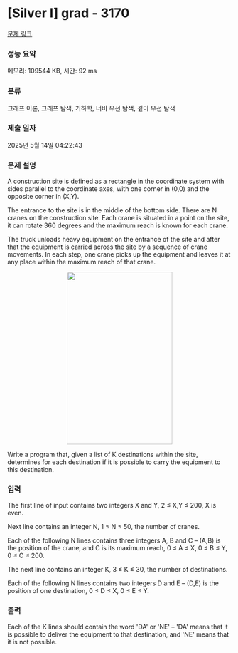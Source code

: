# [Silver I] grad - 3170 

[문제 링크](https://www.acmicpc.net/problem/3170) 

### 성능 요약

메모리: 109544 KB, 시간: 92 ms

### 분류

그래프 이론, 그래프 탐색, 기하학, 너비 우선 탐색, 깊이 우선 탐색

### 제출 일자

2025년 5월 14일 04:22:43

### 문제 설명

<p>A construction site is defined as a rectangle in the coordinate system with sides parallel to the coordinate axes, with one corner in (0,0) and the opposite corner in (X,Y). </p>

<p>The entrance to the site is in the middle of the bottom side. There are N cranes on the construction site. Each crane is situated in a point on the site, it can rotate 360 degrees and the maximum reach is known for each crane. </p>

<p>The truck unloads heavy equipment on the entrance of the site and after that the equipment is carried across the site by a sequence of crane movements. In each step, one crane picks up the equipment and leaves it at any place within the maximum reach of that crane. </p>

<p style="text-align: center;"><img alt="" src="https://upload.acmicpc.net/783c37d6-6d83-4619-8cc0-78f1cfd098fe/-/preview/" style="width: 237px; height: 387px;"></p>

<p>Write a program that, given a list of K destinations within the site, determines for each destination if it is possible to carry the equipment to this destination. </p>

### 입력 

 <p>The first line of input contains two integers X and Y, 2 ≤ X,Y ≤ 200, X is even. </p>

<p>Next line contains an integer N, 1 ≤ N ≤ 50, the number of cranes. </p>

<p>Each of the following N lines contains three integers A, B and C – (A,B) is the position of the crane, and C is its maximum reach, 0 ≤ A ≤ X, 0 ≤ B ≤ Y, 0 ≤ C ≤ 200. </p>

<p>The next line contains an integer K, 3 ≤ K ≤ 30, the number of destinations. </p>

<p>Each of the following N lines contains two integers D and E – (D,E) is the position of one destination, 0 ≤ D ≤ X, 0 ≤ E ≤ Y. </p>

### 출력 

 <p>Each of the K lines should contain the word 'DA' or 'NE' – 'DA' means that it is possible to deliver the equipment to that destination, and 'NE' means that it is not possible. </p>

